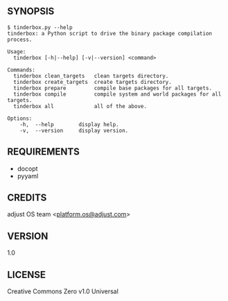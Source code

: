 ## SYNOPSIS

```
$ tinderbox.py --help
tinderbox: a Python script to drive the binary package compilation process.

Usage:
  tinderbox [-h|--help] [-v|--version] <command>

Commands:
  tinderbox clean_targets   clean targets directory.
  tinderbox create_targets  create targets directory.
  tinderbox prepare         compile base packages for all targets.
  tinderbox compile         compile system and world packages for all targets.
  tinderbox all             all of the above.

Options:
    -h,  --help        display help.
    -v,  --version     display version.
```

## REQUIREMENTS
* docopt
* pyyaml

## CREDITS
adjust OS team <<platform.os@adjust.com>>

## VERSION
1.0

## LICENSE
Creative Commons Zero v1.0 Universal
